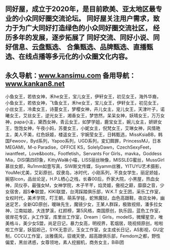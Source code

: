    同好屋，成立于2020年，是目前欧美、亚太地区最专业的小众同好圈交流论坛。
   同好屋关注用户需求，致力于为广大同好打造绿色的小众同好圈交流社区，
   经历多年的发展，逐步拓展了
   同好交流、同好小说、同好信息、云盘甄选、
   合集甄选、品牌甄选、直播甄选、在线点播等多元化的小众圈文化内容。
  ----------------------------
  永久导航：www.kansimu.com 
  备用导航：www.kankan8.net
  -------------------------------
小鱼女王，若依女神，禾he女王，宝儿女王，伊轩女王，初见女王，海外华裔，小鱼女王，若依女神，飞鱼女王，禾he女王，宝儿女王，伊轩女王，初见女王，小丝女王，冷柔女王，诗蔓女王，梦樱女神，卉儿女主，宠儿女王，天津叶子，诺曦女王，艾丝女王，逆光女王，湘香女王，梦悠然，呆呆女神，妖晴女王，万万女神，papa小主，黛西女神，青云女王，如梦学姐，鹿宝女王，婉儿女主，妍妍女王，饱饱女神，午夜小妈，苏曼女王，小妮女主，倪梵女王，艾琳女神，风情艳主，美人不美，红色妖姬，楼遥女王，宇婉莹女王，日韩甄选，MissKsiaBB，韩国Fewoov，Byd系列，Yapoo系列，UGD系列，変幻餌罪，PrincessMJ，日本MEGAMI，M-o Paradise，OFFICE KS，SolelyDawn，CzechSexyFeet，iwantfeet，Love&boots，Footfetish，Servants For Girls，mavka，Goddess Mia，DISI第四印象，KittyWa袜小喵，LISS丽丝映像，MISSLEG蜜丝，MussGirl慕丝女郎，Ru1mm如壹写真，SIW斯文传媒，Siyamm丝雅，YITUYU艺术摄影，YouMei尤美，艾彩原创，奴隶岛，冰时代，小刚系列，不良女学生，丽足娇娃，婉慈Icon，品丝论足，H.P.L栖心之栈，长春00后，乔家大院，小黑屋，热血女神，凤仪亭，最强女M，女神学院，木子芊芊，焰灵姬，傲视之巅，靡靡之音，少女宿舍，超S◆联盟，KIKI联盟，台湾踩踏俱乐部，W.K.T 女王团，采乐工作室，女权时代，美术学院，叮王朝，萌系学娃，蛇煞魔狱，血色高跟鞋，夜店女神，幽迷足艺，全新QD原创，暧昧先生，魔镜少女，王某人群踩，极致视频，潘多拉女神，江南姑娘，大连梦溪，红颜榜，第5风格，南国原创，执乐园，蓝色工作室，彼岸花专区，jk工作室，库里丝工作室，Dream｜Girls，modelS，微耀星空，唯美格斗，美少女S盟，尚足日记，暴力女高，明视界，茗烟居，晓视频原创，啦啦啦工作室，妖狐妲己，SYK无意识，玉女工作室，女主成长日记，AS影视，GU定制，CCCU工作室，淡雅儒风，驭魂天使，超高跟俱乐部，Femdom之都，野性偏爱，黑丝诱惑，女尊领地，素人挖掘机，商务女主，BiBi团
